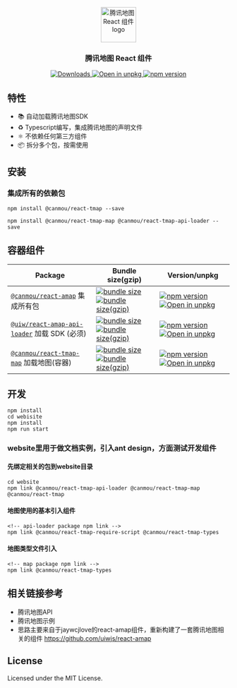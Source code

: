 <br /><br />
<p align="center">
  <a href="https://github.com/canmou/react-tmap">
    <img src="https://canmou.github.io/react-tmap/logo.svg" height="80px" alt="腾讯地图 React 组件 logo" />
  </a>
</p>
<h3 align="center">腾讯地图 React 组件</h3>

<p align="center">
  <a href="https://www.npmjs.com/package/@canmou/react-tmap">
    <img src="https://img.shields.io/npm/dm/@canmou/react-tmap.svg?style=flat" alt="Downloads">
  </a>
  <a href="https://uiwjs.github.io/npm-unpkg/#/pkg/@canmou/react-tmap/file/README.md">
    <img src="https://img.shields.io/badge/Open%20in-unpkg-blue" alt="Open in unpkg">
  </a>
  <a href="https://www.npmjs.com/package/@canmou/react-tmap">
    <img src="https://img.shields.io/npm/v/@canmou/react-tmap.svg" alt="npm version">
  </a>
</p>

## 特性
- 📚 自动加载腾讯地图SDK
- ♻️ Typescript编写，集成腾讯地图的声明文件
- ⚛️ 不依赖任何第三方组件
- 📦 拆分多个包，按需使用

## 安装
### 集成所有的依赖包
```
npm install @canmou/react-tmap --save

npm install @canmou/react-tmap-map @canmou/react-tmap-api-loader --save
```

## 容器组件
Package | Bundle size(gzip) | Version/unpkg
----- | ----- | ----
[`@canmou/react-amap`](https://canmou.github.io/react-amap/) 集成所有包 | [![bundle size](https://img.shields.io/bundlephobia/min/@uiw/react-amap?color=3789D6&label=)](https://bundlephobia.com/package/@uiw/react-amap) [![bundle size(gzip)](https://img.shields.io/bundlephobia/minzip/@canmou/react-tmap?color=green&label=)](https://bundlephobia.com/package/@canmou/react-tmap) | [![npm version](https://img.shields.io/npm/v/@canmou/react-tmap.svg)](https://www.npmjs.com/package/@canmou/react-tmap) [![Open in unpkg](https://img.shields.io/badge/Open%20in-unpkg-blue)](https://canmou.github.io/npm-unpkg/#/pkg/@canmou/react-tmap/file/README.md)
[`@uiw/react-amap-api-loader`](https://uiwjs.github.io/react-amap/#/api-loader) 加载 SDK (必须) | [![bundle size](https://img.shields.io/bundlephobia/min/@canmou/react-tmap-api-loader?color=3789D6&label=)](https://bundlephobia.com/package/@canmou/react-tmap-api-loader) [![bundle size(gzip)](https://img.shields.io/bundlephobia/minzip/@canmou/react-tmap-api-loader?color=green&label=)](https://bundlephobia.com/package/@canmmou/react-tmap-api-loader) | [![npm version](https://img.shields.io/npm/v/@canmou/react-tmap-api-loader.svg)](https://www.npmjs.com/package/@canmou/react-tmap-api-loader) [![Open in unpkg](https://img.shields.io/badge/Open%20in-unpkg-blue)](https://canmou.github.io/npm-unpkg/#/pkg/@canmou/react-tmap-api-loader/file/README.md)
[`@canmou/react-tmap-map`](https://canmou.github.io/react-tmap/#/map) 加载地图(容器) | [![bundle size](https://img.shields.io/bundlephobia/min/@canmou/react-tmap-map?color=3789D6&label=)](https://bundlephobia.com/package/@canmou/react-tmap-map) [![bundle size(gzip)](https://img.shields.io/bundlephobia/minzip/@canmou/react-tmap-map?color=green&label=)](https://bundlephobia.com/package/@canmou/react-tmap-map) | [![npm version](https://img.shields.io/npm/v/@canmou/react-tmap-map.svg)](https://www.npmjs.com/package/@canmou/react-tmap-map) [![Open in unpkg](https://img.shields.io/badge/Open%20in-unpkg-blue)](https://canmou.github.io/npm-unpkg/#/pkg/@canmou/react-tmap-map/file/README.md)

## 开发
```
npm install
cd webisite
npm install 
npm run start

```
### website里用于做文档实例，引入ant design，方面测试开发组件
#### 先绑定相关的包到website目录
```
cd website
npm link @canmou/react-tmap-api-loader @canmou/react-tmap-map @canmou/react-tmap
```

####  地图使用的基本引入组件
```
<!-- api-loader package npm link -->
npm link @canmou/react-tmap-require-script @canmou/react-tmap-types
```
#### 地图类型文件引入
```
<!-- map package npm link -->
npm link @canmou/react-tmap-types
```
##  相关链接参考
* 腾讯地图API
* 腾讯地图示例
* 思路主要来自于jaywcjlove的react-amap组件，重新构建了一套腾讯地图相关的组件
https://github.com/uiwjs/react-amap


## License

Licensed under the MIT License.
